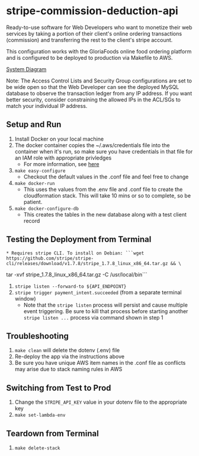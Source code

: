 # stripe-commission-deduction-api
Ready-to-use software for Web Developers who want to monetize their web services by taking a portion of their client's online ordering transactions (commission) and transferring the rest to the client's stripe account.

This configuration works with the GloriaFoods online food ordering platform and is configured to be deployed to production via Makefile to AWS.

[System Diagram](system-diagram.md)

Note: The Access Control Lists and Security Group configurations are set to be wide open so that the Web Developer can see the deployed MySQL database to observe the transaction ledger from any IP address. If you want better security, consider constraining the allowed IPs in the ACL/SGs to match your individual IP address.

## Setup and Run
1. Install Docker on your local machine
2. The docker container copies the ~/.aws/credentials file into the container when it's run, so make sure you have credentials in that file for an IAM role with appropriate privledges
    * For more information, see [here](https://docs.aws.amazon.com/cli/latest/userguide/cli-configure-profiles.html) 
4. ```make easy-configure```
    * Checkout the default values in the .conf file and feel free to change
5. ```make docker-run```
    * This uses the values from the .env file and .conf file to create the cloudformation stack. This will take 10 mins or so to complete, so be patient.
6. ```make docker-configure-db```
    * This creates the tables in the new database along with a test client record

## Testing the Deployment from Terminal
    * Requires stripe CLI. To install on Debian: ```wget https://github.com/stripe/stripe-cli/releases/download/v1.7.8/stripe_1.7.8_linux_x86_64.tar.gz && \
tar -xvf stripe_1.7.8_linux_x86_64.tar.gz -C /usr/local/bin```
1. ```stripe listen --forward-to ${API_ENDPOINT}```
2. ```stripe trigger payment_intent.succeeded``` (from a separate terminal window)
    * Note that the ```stripe listen``` process will persist and cause multiple event triggering. Be sure to kill that process before starting another ```stripe listen ...``` process via command shown in step 1

## Troubleshooting
1. ```make clean``` will delete the dotenv (.env) file
2. Re-deploy the app via the instructions above
3. Be sure you have unique AWS item names in the .conf file as conflicts may arise due to stack naming rules in AWS

## Switching from Test to Prod
1. Change the ```STRIPE_API_KEY``` value in your dotenv file to the appropriate key
2. ```make set-lambda-env```

## Teardown from Terminal
1. ```make delete-stack```
